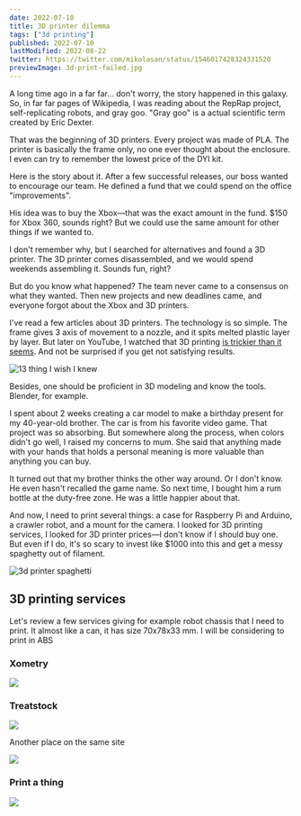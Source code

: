 ```yaml
---
date: 2022-07-10
title: 3D printer dilemma
tags: ["3d printing"]
published: 2022-07-10
lastModified: 2022-08-22
twitter: https://twitter.com/mikolasan/status/1546017428324331520
previewImage: 3d-print-failed.jpg
---
```


A long time ago in a far far… don't worry, the story happened in this galaxy. So, in far far pages of Wikipedia, I was reading about the RepRap project, self-replicating robots, and gray goo. "Gray goo" is a actual scientific term created by Eric Dexter.

That was the beginning of 3D printers. Every project was made of PLA. The printer is basically the frame only, no one ever thought about the enclosure. I even can try to remember the lowest price of the DYI kit.

Here is the story about it. After a few successful releases, our boss wanted to encourage our team. He defined a fund that we could spend on the office "improvements".

His idea was to buy the Xbox—that was the exact amount in the fund. $150 for Xbox 360, sounds right? But we could use the same amount for other things if we wanted to.

I don't remember why, but I searched for alternatives and found a 3D printer. The 3D printer comes disassembled, and we would spend weekends assembling it. Sounds fun, right?

But do you know what happened? The team never came to a consensus on what they wanted. Then new projects and new deadlines came, and everyone forgot about the Xbox and 3D printers.

I've read a few articles about 3D printers. The technology is so simple. The frame gives 3 axis of movement to a nozzle, and it spits melted plastic layer by layer.  But later on YouTube, I watched that 3D printing [is trickier than it seems](https://www.youtube.com/watch?v=LvGKfevdf_Q). And not be surprised if you get not satisfying results.

![13 thing I wish I knew](./13-things-i-wish-i-knew.png)

Besides, one should be proficient in 3D modeling and know the tools. Blender, for example.

I spent about 2 weeks creating a car model to make a birthday present for my 40-year-old brother. The car is from his favorite video game. That project was so absorbing. But somewhere along the process, when colors didn't go well, I raised my concerns to mum. She said that anything made with your hands that holds a personal meaning is more valuable than anything you can buy.

It turned out that my brother thinks the other way around. Or I don't know. He even hasn't recalled the game name. So next time, I bought him a rum bottle at the duty-free zone. He was a little happier about that.

And now, I need to print several things: a case for Raspberry Pi and Arduino, a crawler robot, and a mount for the camera. I looked for 3D printing services, I looked for 3D printer prices—I don't know if I should buy one. But even if I do, it's so scary to invest like $1000 into this and get a messy spaghetty out of filament.

![3d printer spaghetti](./3d-print-failed.jpg)


## 3D printing services

Let's review a few services giving for example robot chassis that I need to print. It almost like a can, it has size 70x78x33 mm. I will be considering to print in ABS

### Xometry

![](./3d-printing-service-xometry.png)

### Treatstock

![](./3d-printing-service-treatstock.png)

Another place on the same site

![](./3d-printing-service-treatstock-cheap.png)

### Print a thing

![](./3d-printing-service-printathing.png)

